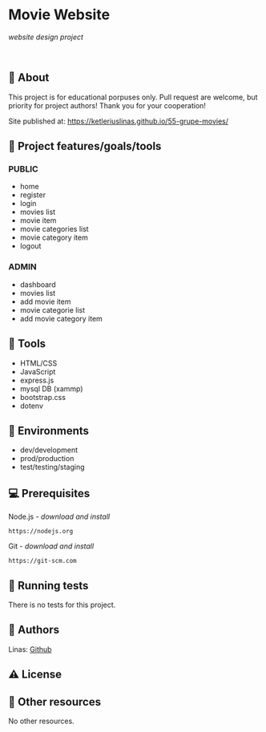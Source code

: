
# Movie Website

_website design project_

<br>

## 🌟 About

This project is for educational porpuses only. Pull request are welcome, but priority for project authors! Thank you for your cooperation!

Site published at: https://ketleriuslinas.github.io/55-grupe-movies/


## 🎯 Project features/goals/tools

### PUBLIC

-   home
-   register
-   login
-   movies list
-   movie item
-   movie categories list
-   movie category item
-   logout

### ADMIN

-   dashboard
-   movies list
-   add movie item
-   movie categorie list
-   add movie category item


## 🧰 Tools
-   HTML/CSS
-   JavaScript
-   express.js
-   mysql DB (xammp)
-   bootstrap.css
-   dotenv

## 🏃 Environments

-   dev/development
-   prod/production
-   test/testing/staging

## 💻 Prerequisites

Node.js - _download and install_

```
https://nodejs.org
```

Git - _download and install_

```
https://git-scm.com
```

## 🧪 Running tests

There is no tests for this project.

## 🎅 Authors

Linas: [Github](https://github.com/KetleriusLinas)


## ⚠️ License


## 🔗 Other resources

No other resources.

